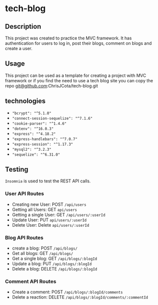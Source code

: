 # tech-blog

## Description
This project was created to practice the MVC framework. It has authentication for users to log in, post their blogs, comment on blogs and create a user.

## Usage
This project can be used as a template for creating a project with MVC framework or if you find the need to use a tech blog site you can copy the repo git@github.com:ChrisJCota/tech-blog.git

## technologies
* `"bcrypt": "^5.1.0"`
* `"connect-session-sequelize": "^7.1.6"`
* `"cookie-parser": "^1.4.6"`
* `"dotenv": "^16.0.3"`
* `"express": "^4.18.2"`
* `"express-handlebars": "^7.0.7"`
* `"express-session": "^1.17.3"`
* `"mysql2": "^3.2.3"`
* `"sequelize": "^6.31.0"`
       
## Testing
`Insomnia` is used to test the REST API calls.

### User API Routes
* Creating new User: POST `/api/users`
* Getting all Users: GET `api/users`
* Getting a single User: GET `/api/users/:userId`
* Update User: PUT `api/users/:userId`
* Delete User: Delete `api/users/:userId`
### Blog API Routes
* create a blog: POST `/api/blogs/`
* Get all blogs: GET `/api/blogs/`
* Get a single blog: GET `/api/blogs/:blogId`
* Update a blog: PUT `/api/blogs/:blogId`
* Delete a blog: DELETE `/api/blogs/:blogId`
### Comment API Routes
* Create a comment: POST `/api/blogs/:blogId/comments`
* Delete a reaction: DELETE `/api/blogs/:blogId/comments/:commentId`

